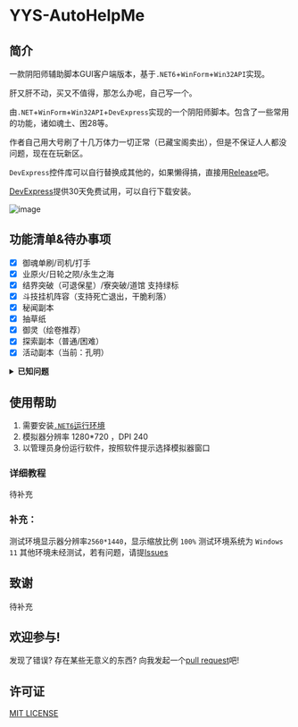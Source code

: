 # YYS-AutoHelpMe

## 简介

一款阴阳师辅助脚本GUI客户端版本，基于`.NET6`+`WinForm`+`Win32API`实现。

肝又肝不动，买又不值得，那怎么办呢，自己写一个。

由`.NET`+`WinForm`+`Win32API`+`DevExpress`实现的一个阴阳师脚本。包含了一些常用的功能，诸如魂土、困28等。

作者自己用大号刷了十几万体力一切正常（已藏宝阁卖出），但是不保证人人都没问题，现在在玩新区。

`DevExpress`控件库可以自行替换成其他的，如果懒得搞，直接用[Release](https://github.com/YaKun9/YYS-AutoHelpMe/releases)吧。

[DevExpress](https://www.devexpress.com/products/net/controls/winforms/)提供30天免费试用，可以自行下载安装。

![image](https://github.com/YaKun9/YYS-AutoHelpMe/assets/131952790/953f424c-0177-4f88-b565-b356f573979f)


## 功能清单&待办事项

- [x] 御魂单刷/司机/打手
- [x] 业原火/日轮之陨/永生之海
- [x] 结界突破（可退保星）/寮突破/道馆 支持绿标
- [x] 斗技挂机阵容（支持死亡退出，干脆利落）
- [x] 秘闻副本
- [x] 抽草纸
- [x] 御灵（绘卷推荐）
- [x] 探索副本（普通/困难）
- [x] 活动副本（当前：孔明）

<details><summary><strong>已知问题</strong></summary>

- [ ] 探索副本时，结界票满会自动前往突破（设置无效）	
  
</details>

## 使用帮助

1. 需要安装[`.NET6`运行环境](https://dotnet.microsoft.com/zh-cn/download/dotnet/thank-you/runtime-desktop-6.0.14-windows-x64-installer)
2. 模拟器分辨率 1280*720 ，DPI 240
3. 以管理员身份运行软件，按照软件提示选择模拟器窗口

### 详细教程

待补充

### 补充：
测试环境显示器分辨率`2560*1440`，显示缩放比例 `100%`
测试环境系统为 `Windows 11`
其他环境未经测试，若有问题，请提[Issues](https://github.com/YaKun9/YYS-AutoHelpMe/issues)

## 致谢

待补充


## 欢迎参与!

发现了错误? 存在某些无意义的东西? 向我发起一个[pull request](https://github.com/YaKun9/YYS-AutoHelpMe/pulls)吧!

## 许可证

[MIT LICENSE](https://github.com/YaKun9/YYS-AutoHelpMe/blob/main/LICENSE)

